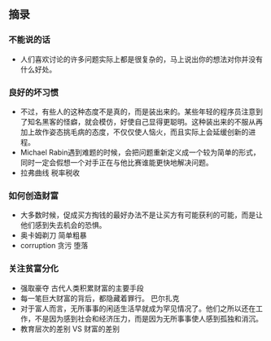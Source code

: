 
## 摘录
### 不能说的话
+ 人们喜欢讨论的许多问题实际上都是很复杂的，马上说出你的想法对你并没有什么好处。
### 良好的坏习惯
+ 不过，有些人的这种态度不是真的，而是装出来的。某些年轻的程序员注意到了知名黑客的怪癖，就会模仿，好使自己显得更聪明。这种装出来的不服从再加上故作姿态挑毛病的态度，不仅仅使人恼火，而且实际上会延缓创新的进程。
+ Michael Rabin遇到难题的时候，会把问题重新定义成一个较为简单的形式，同时一定会假想一个对手正在与他比赛谁能更快地解决问题。
+ 拉弗曲线 税率税收

### 如何创造财富
+ 大多数时候，促成买方掏钱的最好办法不是让买方有可能获利的可能，而是让他们感到失去机会的恐惧。
+ 奥卡姆剃刀 简单粗暴
+ corruption 贪污 堕落
### 关注贫富分化
+ 强取豪夺 古代人类积累财富的主要手段
+ 每一笔巨大财富的背后，都隐藏着罪行。  巴尔扎克
+ 对于富人而言，无所事事的闲适生活早就成为罕见情况了。他们之所以还在工作，不是因为感到社会和经济压力，而是因为无所事事使人感到孤独和消沉。
+ 教育层次的差别 VS 财富的差别    